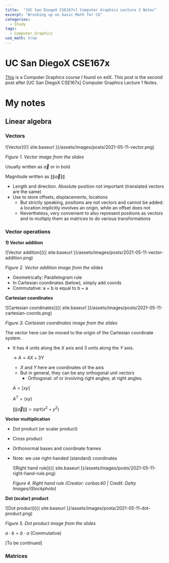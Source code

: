 ```yaml
---
title:  "[UC San DiegoX CSE167x] Computer Graphics Lecture 2 Notes"
excerpt: "Brushing up on basic Math for CG"
categories:
  - Study
tags:
  - Computer_Graphics
use_math: true
---
```


# UC San DiegoX CSE167x

[This](https://courses.edx.org/courses/course-v1:UCSDx+CSE167x+4T2015/information/) is a Computer Graphics course I found on edX. This post is the second post after [UC San DiegoX CSE167x] Computer Graphics Lecture 1 Notes.

# My notes

## Linear algebra

### Vectors

![Vector]({{ site.baseurl }}/assets/images/posts/2021-05-11-vector.png)

*Figure 1. Vector image from the slides*

Usually written as $\vec{a}$ or in bold

Magnitude written as $\|\|\vec{a}\|\|$

- Length and direction. Absolute position not important (translated vectors are the same)
- Use to store offsets, displacements, locations
  - But strictly speaking, positions are not vectors and cannot be added: a location implicitly involves an origin, while an offset does not
  - Nevertheless, very convenient to also represent positions as vectors and to multiply them as matrices to do various transformations

### Vector operations

**1) Vector addition**

![Vector addition]({{ site.baseurl }}/assets/images/posts/2021-05-11-vector-addition.png)

*Figure 2. Vector addition image from the slides*

- Geometrically: Parallelogram rule
- In Cartesian coordinates (below), simply add coords
- Commutative: a + b is equal to b + a

**Cartesian coordinates**

![Cartesian coordinates]({{ site.baseurl }}/assets/images/posts/2021-05-11-cartesian-coords.png)

*Figure 3. Cartesian coordinates image from the slides*

The vector here can be moved to the origin of the Cartesian coordinate system.

- It has 4 units along the $X$ axis and 3 units along the $Y$ axis.

  → $A = 4X + 3Y$

  - $X$ and $Y$ here are coordinates of the axis
  - But in general, they can be any orthogonal unit vectors
    - Orthogonal: of or involving right angles; at right angles.

  $A = \left[x  y\right]$

  $A^T = \big(x  y\big)$

  $\|\|\vec{a}\|\| = sqrt(x^2 + y^2)$

**Vector multiplication**

- Dot product (or scalar product)

- Cross product

- Orthonormal bases and coordinate frames

- Note: we use right-handed (standard) coordinates

  ![Right hand rule]({{ site.baseurl }}/assets/images/posts/2021-05-11-right-hand-rule.png)

  *Figure 4. Right hand rule (Creator: corbac40 | Credit: Getty Images/iStockphoto)*

**Dot (scalar) product**

![Dot product]({{ site.baseurl }}/assets/images/posts/2021-05-11-dot-product.png)

*Figure 5. Dot product image from the slides*

$a \cdot b = b \cdot a$ (Commutative)

[To be continued]

### Matrices

